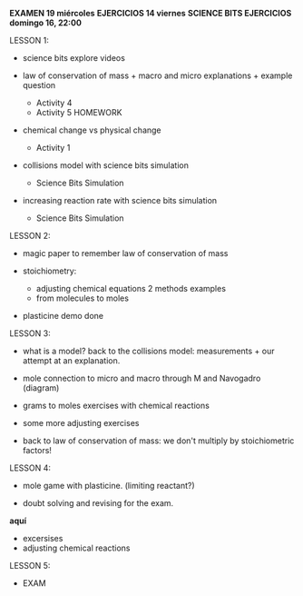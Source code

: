 **EXAMEN 19 miércoles**
**EJERCICIOS 14 viernes**
**SCIENCE BITS EJERCICIOS domingo 16, 22:00**

LESSON 1:
- science bits explore videos
- law of conservation of mass + macro and micro explanations + example question
    - Activity 4
    - Activity 5 HOMEWORK

- chemical change vs physical change
    - Activity 1
- collisions model with science bits simulation
    - Science Bits Simulation
- increasing reaction rate with science bits simulation
    - Science Bits Simulation

LESSON 2:
- magic paper to remember law of conservation of mass

- stoichiometry: 
    - adjusting chemical equations 2 methods examples
    - from molecules to moles

- plasticine demo done

LESSON 3:
- what is a model? back to the collisions model: measurements + our attempt at an explanation.

- mole connection to micro and macro through M and Navogadro (diagram)
- grams to moles exercises with chemical reactions
- some more adjusting exercises
- back to law of conservation of mass: we don't multiply by stoichiometric factors!

LESSON 4:
- mole game with plasticine. (limiting reactant?)

- doubt solving and revising for the exam.

**aquí**
- excersises
- adjusting chemical reactions

LESSON 5:
- EXAM
